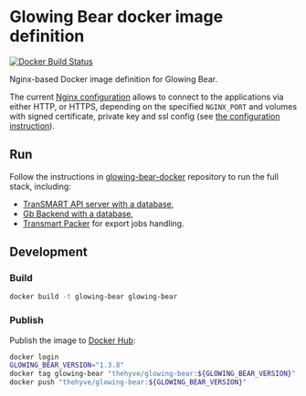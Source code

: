 # Glowing Bear docker image definition

[![Docker Build Status](https://img.shields.io/docker/pulls/thehyve/glowing-bear.svg)](https://hub.docker.com/r/thehyve/glowing-bear)

Nginx-based Docker image definition for Glowing Bear.

The current [Nginx configuration](./nginx.nginx.conf) allows to connect to the applications via either HTTP, or HTTPS, 
depending on the specified `NGINX_PORT` and volumes with signed certificate, private key and ssl config (see [the configuration instruction](https://github.com/thehyve/glowing-bear-docker#configuration)). 

## Run

Follow the instructions in [glowing-bear-docker](https://github.com/thehyve/glowing-bear-docker) repository to run the full stack, including:
- [TranSMART API server with a database](https://github.com/thehyve/transmart-core/tree/dev/docker),
- [Gb Backend with a database](https://github.com/thehyve/gb-backend/tree/dev/docker),
- [Transmart Packer](https://github.com/thehyve/transmart-packer) for export jobs handling.


## Development

### Build

```bash
docker build -t glowing-bear glowing-bear
```

### Publish

Publish the image to [Docker Hub](https://hub.docker.com/r/thehyve/glowing-bear):

```bash
docker login
GLOWING_BEAR_VERSION="1.3.8"
docker tag glowing-bear "thehyve/glowing-bear:${GLOWING_BEAR_VERSION}"
docker push "thehyve/glowing-bear:${GLOWING_BEAR_VERSION}"
```

